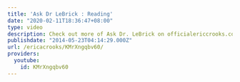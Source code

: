 ```yaml
---
title: 'Ask Dr LeBrick : Reading'
date: "2020-02-11T18:36:47+08:00"
type: video
description: Check out more of Ask Dr. LeBrick on officialericcrooks.com
publishdate: "2014-05-23T04:14:29.000Z"
url: /ericacrooks/KMrXngqbv60/
providers:
  youtube:
    id: KMrXngqbv60
---
```

